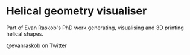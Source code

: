 # Helical geometry visualiser

Part of Evan Raskob's PhD work generating, visualising and 3D printing helical shapes.

@evanraskob on Twitter
